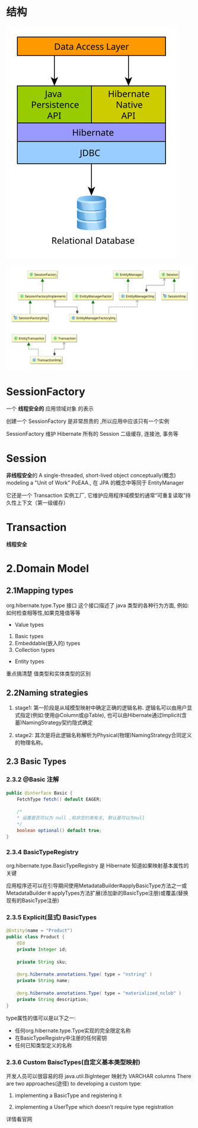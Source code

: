 # 结构

![](/Hibernate/imgs/data_access_layers.svg)

![](/Hibernate/imgs/JPA_Hibernate.svg)

# SessionFactory

一个 **线程安全的** 应用领域对象 的表示

创建一个 SessionFactory 是非常昂贵的 ,所以应用中应该只有一个实例

SessionFactory 维护 Hibernate 所有的 Session 二级缓存, 连接池, 事务等

# Session

**非线程安全**的 A single-threaded, short-lived object conceptually(概念) modeling
a "Unit of Work" PoEAA., 在 JPA 的概念中等同于 EntityManager

它还是一个 Transaction 实例工厂, 它维护应用程序域模型的通常“可重复读取”持久性上下文（第一级缓存）

# Transaction

**线程安全**

# 2.Domain Model

## 2.1Mapping types

org.hibernate.type.Type 接口
这个接口描述了 java 类型的各种行为方面, 例如:如何检查相等性,如果克隆值等等

* Value types

1. Basic types
2. Embeddable(嵌入的) types
3. Collection types

* Entity types

重点搞清楚 值类型和实体类型的区别

## 2.2Naming strategies

1. stage1:
   第一阶段是从域模型映射中确定正确的逻辑名称. 逻辑名可以由用户显式指定(例如:使用@Column或@Table),
   也可以由Hibernate通过Implicit(含蓄)NamingStrategy契约隐式确定

2. stage2:
   其次是将此逻辑名称解析为Physical(物理)NamingStrategy合同定义的物理名称。

## 2.3 Basic Types

### 2.3.2 @Basic 注解

```java
public @interface Basic {
    FetchType fetch() default EAGER;

    /*
    * 设置是否可以为 null ,和非空约束有关, 默认是可以为null
    */
    boolean optional() default true;
}
```

### 2.3.4 BasicTypeRegistry

org.hibernate.type.BasicTypeRegistry 是 Hibernate 知道如果映射基本属性的关键

应用程序还可以在引导期间使用MetadataBuilder#applyBasicType方法之一或
MetadataBuilder＃applyTypes方法扩展(添加新的BasicType注册)或覆盖(替换现有的BasicType注册)

### 2.3.5 Explicit(显式) BasicTypes

```java
@Entity(name = "Product")
public class Product {
	@Id
	private Integer id;

	private String sku;

	@org.hibernate.annotations.Type( type = "nstring" )
	private String name;

	@org.hibernate.annotations.Type( type = "materialized_nclob" )
	private String description;
}
```

type属性的值可以是以下之一:

* 任何org.hibernate.type.Type实现的完全限定名称
* 在BasicTypeRegistry中注册的任何密钥
* 任何已知类型定义的名称

### 2.3.6 Custom BaiscTypes(自定义基本类型映射)

开发人员可以很容易的将 java.util.BigInteger 映射为 VARCHAR columns
There are two approaches(途径) to developing a custom type:

1. implementing a BasicType and registering it

2. implementing a UserType which doesn’t require type registration

详情看官网
